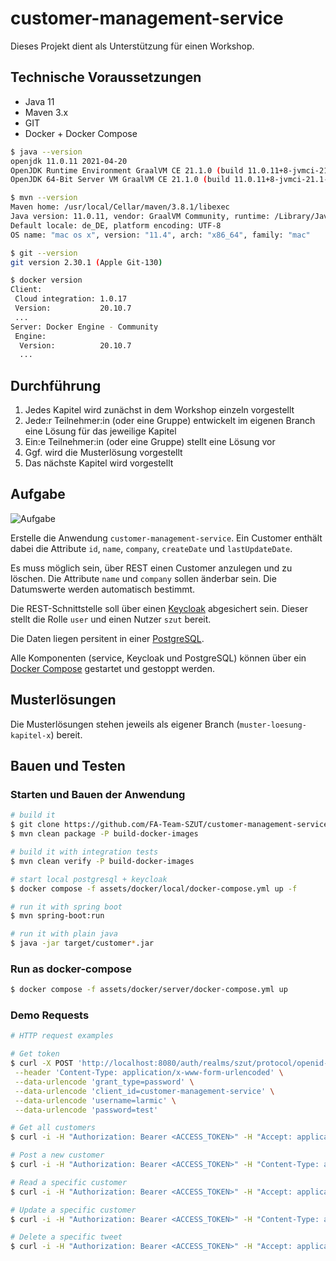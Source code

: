 # customer-management-service

Dieses Projekt dient als Unterstützung für einen Workshop.

## Technische Voraussetzungen

* Java 11
* Maven 3.x 
* GIT
* Docker + Docker Compose

```sh 
$ java --version
openjdk 11.0.11 2021-04-20
OpenJDK Runtime Environment GraalVM CE 21.1.0 (build 11.0.11+8-jvmci-21.1-b05)
OpenJDK 64-Bit Server VM GraalVM CE 21.1.0 (build 11.0.11+8-jvmci-21.1-b05, mixed mode, sharing)

$ mvn --version
Maven home: /usr/local/Cellar/maven/3.8.1/libexec
Java version: 11.0.11, vendor: GraalVM Community, runtime: /Library/Java/JavaVirtualMachines/graalvm-ce-java11-21.1.0/Contents/Home
Default locale: de_DE, platform encoding: UTF-8
OS name: "mac os x", version: "11.4", arch: "x86_64", family: "mac"

$ git --version
git version 2.30.1 (Apple Git-130)

$ docker version
Client:
 Cloud integration: 1.0.17
 Version:           20.10.7
 ...
Server: Docker Engine - Community
 Engine:
  Version:          20.10.7
  ...
```

## Durchführung

1. Jedes Kapitel wird zunächst in dem Workshop einzeln vorgestellt
2. Jede:r Teilnehmer:in (oder eine Gruppe) entwickelt im eigenen Branch eine Lösung für das jeweilige Kapitel
3. Ein:e Teilnehmer:in (oder eine Gruppe) stellt eine Lösung vor
4. Ggf. wird die Musterlösung vorgestellt
5. Das nächste Kapitel wird vorgestellt

## Aufgabe

![Aufgabe](assets/images/goal.png)

Erstelle die Anwendung `customer-management-service`. Ein Customer enthält dabei die 
Attribute `id`, `name`, `company`, `createDate` und `lastUpdateDate`.

Es muss möglich sein, über REST einen Customer anzulegen und zu löschen. Die Attribute
`name` und `company` sollen änderbar sein. Die Datumswerte werden automatisch bestimmt.

Die REST-Schnittstelle soll über einen [Keycloak](https://www.keycloak.org/) abgesichert sein.
Dieser stellt die Rolle `user` und einen Nutzer `szut` bereit.

Die Daten liegen persitent in einer [PostgreSQL](https://www.postgresql.org/).

Alle Komponenten (service, Keycloak und PostgreSQL) können über ein 
[Docker Compose](https://docs.docker.com/compose/) gestartet und gestoppt werden.

## Musterlösungen

Die Musterlösungen stehen jeweils als eigener Branch (`muster-loesung-kapitel-x`) bereit.

## Bauen und Testen

### Starten und Bauen der Anwendung

```sh 
# build it
$ git clone https://github.com/FA-Team-SZUT/customer-management-service
$ mvn clean package -P build-docker-images

# build it with integration tests
$ mvn clean verify -P build-docker-images

# start local postgresql + keycloak
$ docker compose -f assets/docker/local/docker-compose.yml up -f

# run it with spring boot
$ mvn spring-boot:run

# run it with plain java
$ java -jar target/customer*.jar
```

### Run as docker-compose

```sh 
$ docker compose -f assets/docker/server/docker-compose.yml up
```

### Demo Requests

```sh 
# HTTP request examples

# Get token
$ curl -X POST 'http://localhost:8080/auth/realms/szut/protocol/openid-connect/token' \
 --header 'Content-Type: application/x-www-form-urlencoded' \
 --data-urlencode 'grant_type=password' \
 --data-urlencode 'client_id=customer-management-service' \
 --data-urlencode 'username=larmic' \
 --data-urlencode 'password=test'

# Get all customers
$ curl -i -H "Authorization: Bearer <ACCESS_TOKEN>" -H "Accept: application/json" --request GET http://localhost:8083/api/

# Post a new customer
$ curl -i -H "Authorization: Bearer <ACCESS_TOKEN>" -H "Content-Type: application/json" --request POST --data '{"name":"Lars", "company":"szut"}}' http://localhost:8083/api/

# Read a specific customer     
$ curl -i -H "Authorization: Bearer <ACCESS_TOKEN>" -H "Accept: application/json" --request GET http://localhost:8083/api/{customer-id}   

# Update a specific customer    
$ curl -i -H "Authorization: Bearer <ACCESS_TOKEN>" -H "Content-Type: application/json" "Accept: application/json" --request PUT --data '{"name":"Lars", "company":"neusta"}}' http://localhost:8083/api/{customer-id}

# Delete a specific tweet
$ curl -i -H "Authorization: Bearer <ACCESS_TOKEN>" -H "Accept: application/json" --request DELETE http://localhost:8083/api/{customer-id} 
```